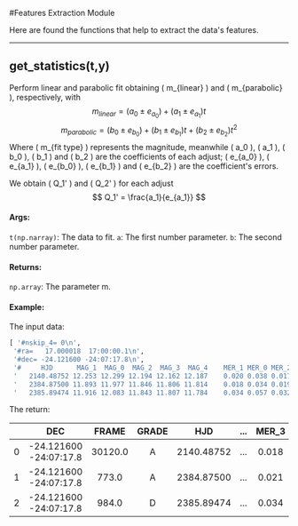 #Features Extraction Module

Here are found the functions that help to extract the data's features.

------------------------------------------

## get_statistics(t,y)
Perform linear and parabolic fit obtaining \( m_{linear} \) and \( m_{parabolic} \), respectively, with
$$ m_{linear} = (a_0 \pm e_{a_0})+(a_1 \pm e_{a_1})t$$
$$ m_{parabolic} = (b_0 \pm e_{b_0})+(b_1 \pm e_{b_1})t + (b_2 \pm e_{b_2})t^2 $$
Where \( m_{fit type} \) represents the magnitude, meanwhile \( a_0 \), \( a_1 \), \( b_0 \), \( b_1 \) and \( b_2 \) are the coefficients of each adjust; \( e_{a_0} \), \( e_{a_1} \), \( e_{b_0} \), \( e_{b_1} \) and \( e_{b_2} \) are the coefficient's errors.

We obtain \( Q_1' \) and \( Q_2' \) for each adjust
$$ Q_1' = \frac{a_1}{e_{a_1}} $$



#### Args:
`t(np.narray)`: The data to fit.
`a`: The first number parameter.
`b`: The second number parameter.

#### Returns:
`np.array`: The parameter m.

#### Example:
The input data:
```python
[ '#nskip_4= 0\n',
 '#ra=   17.000018  17:00:00.1\n',
 '#dec= -24.121600 -24:07:17.8\n',
 '#     HJD      MAG_1  MAG_0  MAG_2  MAG_3  MAG_4    MER_1 MER_0 MER_2 MER_3 MER_4 GRADE FRAME\n',
 '   2140.48752 12.253 12.299 12.194 12.162 12.187    0.020 0.038 0.017 0.018 0.021  A 30120\n',
 '   2384.87500 11.893 11.977 11.846 11.806 11.814    0.018 0.034 0.019 0.021 0.024  A 773\n',
 '   2385.89474 11.916 12.083 11.843 11.807 11.784    0.034 0.057 0.032 0.034 0.040  D 984\n']
```
The return:

|   |           DEC          |  FRAME  | GRADE |     HJD    | ... | MER_3 | MER_4 |          RA          |
|---|:----------------------:|:-------:|:-----:|:----------:|:---:|:-----:|:-----:|:--------------------:|
| 0 | -24.121600 -24:07:17.8 | 30120.0 | A     | 2140.48752 | ... | 0.018 | 0.021 | 17.000018 17:00:00.1 |
| 1 | -24.121600 -24:07:17.8 | 773.0   | A     | 2384.87500 | ... | 0.021 | 0.024 | 17.000018 17:00:00.1 |
| 2 | -24.121600 -24:07:17.8 | 984.0   | D     | 2385.89474 | ... | 0.034 | 0.040 | 17.000018 17:00:00.1 |

